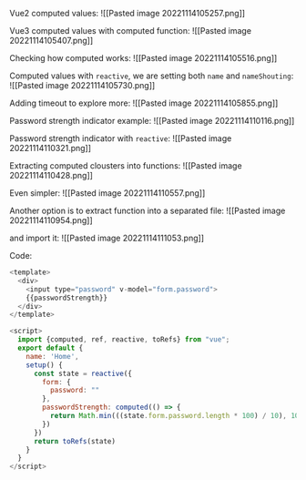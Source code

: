 
Vue2 computed values:
![[Pasted image 20221114105257.png]]

Vue3 computed values with computed function:
![[Pasted image 20221114105407.png]]

Checking how computed works:
![[Pasted image 20221114105516.png]]

Computed values with `reactive`, we are setting both `name` and `nameShouting`:
![[Pasted image 20221114105730.png]]

Adding timeout to explore more:
![[Pasted image 20221114105855.png]]

Password strength indicator example:
![[Pasted image 20221114110116.png]]

Password strength indicator with `reactive`:
![[Pasted image 20221114110321.png]]

Extracting computed clousters into functions:
![[Pasted image 20221114110428.png]]

Even simpler:
![[Pasted image 20221114110557.png]]

Another option is to extract function into a separated file:
![[Pasted image 20221114110954.png]]

 and import it:
 ![[Pasted image 20221114111053.png]]

Code:
```js
<template>
  <div>
    <input type="password" v-model="form.password">
    {{passwordStrength}}
  </div>
</template>

<script>
  import {computed, ref, reactive, toRefs} from "vue";
  export default {
    name: 'Home',
    setup() {
      const state = reactive({
        form: {
          password: ""
        },
        passwordStrength: computed(() => {
          return Math.min(((state.form.password.length * 100) / 10), 100);
        })
      })
      return toRefs(state)
    }
  }
</script>
```